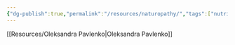 ```yaml
---
{"dg-publish":true,"permalink":"/resources/naturopathy/","tags":["nutrition"]}
---
```



[[Resources/Oleksandra Pavlenko\|Oleksandra Pavlenko]]